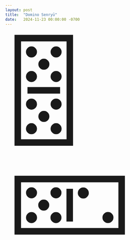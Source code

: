 ```yaml
---
layout: post
title:  "Domino Senryū"
date:   2024-11-23 00:00:00 -0700
---
```

  
<div style="font-size:300px;width:600px;">🂋🁖</div>